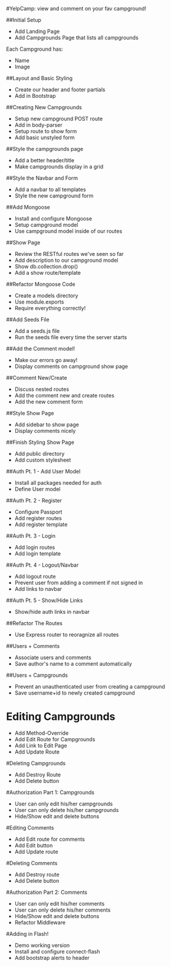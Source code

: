 #YelpCamp: view and comment on your fav campground!

##Initial Setup

- Add Landing Page
- Add Campgrounds Page that lists all campgrounds

Each Campground has:

- Name
- Image

##Layout and Basic Styling

- Create our header and footer partials
- Add in Bootstrap

##Creating New Campgrounds

- Setup new campground POST route
- Add in body-parser
- Setup route to show form
- Add basic unstyled form

##Style the campgrounds page

- Add a better header/title
- Make campgrounds display in a grid

##Style the Navbar and Form

- Add a navbar to all templates
- Style the new campground form

##Add Mongoose

- Install and configure Mongoose
- Setup campground model
- Use campground model inside of our routes

##Show Page

- Review the RESTful routes we've seen so far
- Add description to our campground model
- Show db.collection.drop()
- Add a show route/template

##Refactor Mongoose Code

- Create a models directory
- Use module.exports
- Require everything correctly!

##Add Seeds File

- Add a seeds.js file
- Run the seeds file every time the server starts

##Add the Comment model!

- Make our errors go away!
- Display comments on campground show page

##Comment New/Create

- Discuss nested routes
- Add the comment new and create routes
- Add the new comment form

##Style Show Page

- Add sidebar to show page
- Display comments nicely

##Finish Styling Show Page

- Add public directory
- Add custom stylesheet

##Auth Pt. 1 - Add User Model

- Install all packages needed for auth
- Define User model

##Auth Pt. 2 - Register

- Configure Passport
- Add register routes
- Add register template

##Auth Pt. 3 - Login

- Add login routes
- Add login template

##Auth Pt. 4 - Logout/Navbar

- Add logout route
- Prevent user from adding a comment if not signed in
- Add links to navbar

##Auth Pt. 5 - Show/Hide Links

- Show/hide auth links in navbar

##Refactor The Routes

- Use Express router to reoragnize all routes

##Users + Comments

- Associate users and comments
- Save author's name to a comment automatically

##Users + Campgrounds

- Prevent an unauthenticated user from creating a campground
- Save username+id to newly created campground

# Editing Campgrounds

- Add Method-Override
- Add Edit Route for Campgrounds
- Add Link to Edit Page
- Add Update Route

#Deleting Campgrounds

- Add Destroy Route
- Add Delete button

#Authorization Part 1: Campgrounds

- User can only edit his/her campgrounds
- User can only delete his/her campgrounds
- Hide/Show edit and delete buttons

#Editing Comments

- Add Edit route for comments
- Add Edit button
- Add Update route

<!--/campgrounds/:id/edit-->
<!--/campgrounds/:id/comments/:comment_id/edit-->

#Deleting Comments

- Add Destroy route
- Add Delete button

#Authorization Part 2: Comments

- User can only edit his/her comments
- User can only delete his/her comments
- Hide/Show edit and delete buttons
- Refactor Middleware

#Adding in Flash!

- Demo working version
- Install and configure connect-flash
- Add bootstrap alerts to header

